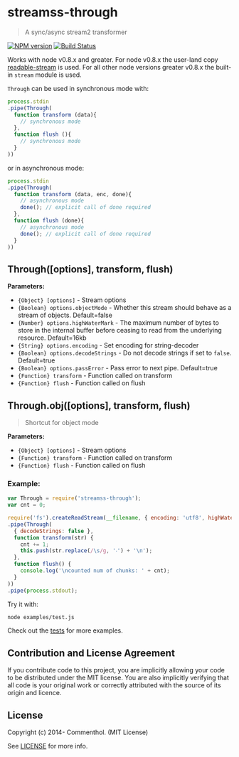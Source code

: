 # streamss-through

> A sync/async stream2 transformer

[![NPM version](https://badge.fury.io/js/streamss-through.svg)](https://www.npmjs.com/package/streamss-through/)
[![Build Status](https://secure.travis-ci.org/commenthol/streamss-through.svg?branch=master)](https://travis-ci.org/commenthol/streamss-through)

Works with node v0.8.x and greater.
For node v0.8.x the user-land copy [readable-stream][] is used.
For all other node versions greater v0.8.x the built-in `stream` module is used.

`Through` can be used in synchronous mode with:

```javascript
process.stdin
.pipe(Through(
  function transform (data){
    // synchronous mode
  },
  function flush (){
    // synchronous mode
  }
))
```

or in asynchronous mode:

```javascript
process.stdin
.pipe(Through(
  function transform (data, enc, done){
    // asynchronous mode
    done(); // explicit call of done required
  },
  function flush (done){
    // asynchronous mode
    done(); // explicit call of done required
  }
))
```

## Through([options], transform, flush)

**Parameters:**

- `{Object} [options]` - Stream options
- `{Boolean} options.objectMode` - Whether this stream should behave as a stream of objects. Default=false
- `{Number} options.highWaterMark` - The maximum number of bytes to store in the internal buffer before ceasing to read from the underlying resource. Default=16kb
- `{String} options.encoding` - Set encoding for string-decoder
- `{Boolean} options.decodeStrings` - Do not decode strings if set to `false`. Default=true
- `{Boolean} options.passError` - Pass error to next pipe. Default=true
- `{Function} transform` - Function called on transform
- `{Function} flush` - Function called on flush

## Through.obj([options], transform, flush)

> Shortcut for object mode

**Parameters:**

- `{Object} [options]` - Stream options
- `{Function} transform` - Function called on transform
- `{Function} flush` - Function called on flush


### Example:

```javascript
var Through = require('streamss-through');
var cnt = 0;

require('fs').createReadStream(__filename, { encoding: 'utf8', highWaterMark: 30 })
.pipe(Through(
  { decodeStrings: false },
  function transform(str) {
    cnt += 1;
    this.push(str.replace(/\s/g, '‧') + '\n');
  },
  function flush() {
    console.log('\ncounted num of chunks: ' + cnt);
  }
))
.pipe(process.stdout);
```

Try it with:

```bash
node examples/test.js
```

Check out the [tests](./test/index.mocha.js) for more examples.

## Contribution and License Agreement

If you contribute code to this project, you are implicitly allowing your
code to be distributed under the MIT license. You are also implicitly
verifying that all code is your original work or correctly attributed
with the source of its origin and licence.

## License

Copyright (c) 2014- Commenthol. (MIT License)

See [LICENSE][] for more info.

[LICENSE]: ./LICENSE
[readable-stream]: https://github.com/isaacs/readable-stream

